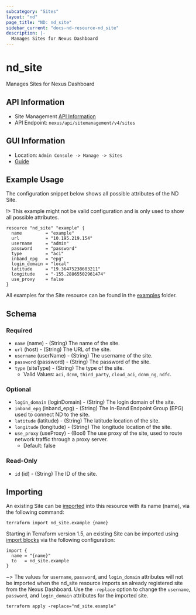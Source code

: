 ```yaml
---
subcategory: "Sites"
layout: "nd"
page_title: "ND: nd_site"
sidebar_current: "docs-nd-resource-nd_site"
description: |-
  Manages Sites for Nexus Dashboard
---
```


# nd_site #

Manages Sites for Nexus Dashboard

## API Information ##

* Site Management [API Information](https://developer.cisco.com/docs/nexus-dashboard/3-1-1/api-reference/)
* API Endpoint: `nexus/api/sitemanagement/v4/sites`

## GUI Information ##

* Location: `Admin Console -> Manage -> Sites`
* [Guide](https://www.cisco.com/c/en/us/td/docs/dcn/nd/3x/articles-311/nexus-dashboard-sites-311.html#_adding_aci_sites)

## Example Usage ##

The configuration snippet below shows all possible attributes of the ND Site.

!> This example might not be valid configuration and is only used to show all possible attributes.

```hcl
resource "nd_site" "example" {
  name         = "example"
  url          = "10.195.219.154"
  username     = "admin"
  password     = "password"
  type         = "aci"
  inband_epg   = "epg"
  login_domain = "local"
  latitude     = "19.36475238603211"
  longitude    = "-155.28865502961474"
  use_proxy    = false
}
```

All examples for the Site resource can be found in the [examples](https://github.com/CiscoDevNet/terraform-provider-nd/tree/master/examples/resources/nd_site) folder.

## Schema ##

### Required ###

* `name` (name) - (String) The name of the site.
* `url` (host) - (String) The URL of the site.
* `username` (userName) - (String) The username of the site.
* `password` (password) - (String) The password of the site.
* `type` (siteType) - (String) The type of the site.
  * Valid Values: `aci`, `dcnm`, `third_party`, `cloud_aci`, `dcnm_ng`, `ndfc`.

### Optional ###

* `login_domain` (loginDomain) - (String) The login domain of the site.
* `inband_epg` (inband_epg) - (String) The In-Band Endpoint Group (EPG) used to connect ND to the site.
* `latitude` (latitude) - (String) The latitude location of the site.
* `longitude` (longitude) - (String) The longitude location of the site.
* `use_proxy` (useProxy) - (Bool) The use proxy of the site, used to route network traffic through a proxy server.
  * Default: false

### Read-Only ###

* `id` (id) - (String) The ID of the site.

## Importing

An existing Site can be [imported](https://www.terraform.io/docs/import/index.html) into this resource with its name (name), via the following command:

```
terraform import nd_site.example {name}
```

Starting in Terraform version 1.5, an existing Site can be imported using [import blocks](https://developer.hashicorp.com/terraform/language/import) via the following configuration:

```
import {
  name = "{name}"
  to   = nd_site.example
}
```

~> The values for `username`, `password`, and `login_domain` attributes will not be imported when the nd_site resource imports an already registered site from the Nexus Dashboard. Use the `-replace` option to change the `username`, `password`, and `login_domain` attributes for the imported site.

```
terraform apply -replace="nd_site.example"
```
